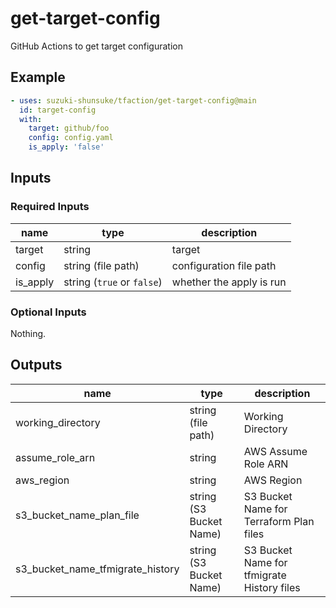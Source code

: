 # get-target-config

GitHub Actions to get target configuration

## Example

```yaml
- uses: suzuki-shunsuke/tfaction/get-target-config@main
  id: target-config
  with:
    target: github/foo
    config: config.yaml
    is_apply: 'false'
```

## Inputs

### Required Inputs

name | type | description
--- | --- | ---
target | string | target
config | string (file path) | configuration file path
is_apply | string (`true` or `false`) | whether the apply is run

### Optional Inputs

Nothing.

## Outputs

name | type | description
--- | --- | ---
working_directory | string (file path) | Working Directory
assume_role_arn | string | AWS Assume Role ARN
aws_region | string | AWS Region
s3_bucket_name_plan_file | string (S3 Bucket Name) | S3 Bucket Name for Terraform Plan files
s3_bucket_name_tfmigrate_history | string (S3 Bucket Name) | S3 Bucket Name for tfmigrate History files
